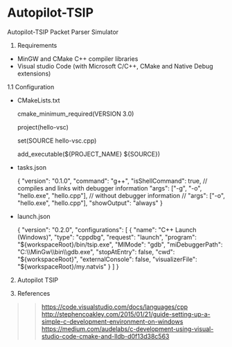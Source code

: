 # Autopilot-TSIP
Autopilot-TSIP Packet Parser Simulator


1. Requirements

- MinGW and CMake C++ compiler libraries
- Visual studio Code (with Microsoft C/C++, CMake and Native Debug extensions)


1.1 Configuration

  - CMakeLists.txt

      cmake_minimum_required(VERSION 3.0)

      project(hello-vsc)

      set(SOURCE hello-vsc.cpp)

      add_executable(${PROJECT_NAME} ${SOURCE})


  - tasks.json 

      {
          "version": "0.1.0",
          "command": "g++",
          "isShellCommand": true,
          // compiles and links with debugger information
          "args": ["-g", "-o", "hello.exe", "hello.cpp"],
          // without debugger information
          // "args": ["-o", "hello.exe", "hello.cpp"],
          "showOutput": "always"
      }

  - launch.json 

      {
          "version": "0.2.0",
          "configurations": [
              {
                  "name": "C++ Launch (Windows)",
                  "type": "cppdbg",
                  "request": "launch",
                  "program": "${workspaceRoot}/bin/tsip.exe",
                  "MIMode": "gdb",
                  "miDebuggerPath": "C:\\MinGw\\bin\\gdb.exe",
                  "stopAtEntry": false,
                  "cwd": "${workspaceRoot}",
                  "externalConsole": false,
                  "visualizerFile": "${workspaceRoot}/my.natvis"
              }
          ]
      }


2. Autopilot TSIP



3. References

>> https://code.visualstudio.com/docs/languages/cpp
>> http://stephencoakley.com/2015/01/21/guide-setting-up-a-simple-c-development-environment-on-windows
>> https://medium.com/audelabs/c-development-using-visual-studio-code-cmake-and-lldb-d0f13d38c563
